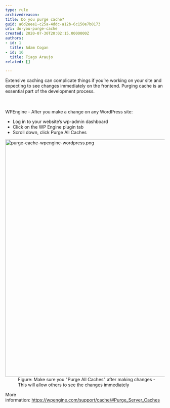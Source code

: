 ```yaml
---
type: rule
archivedreason: 
title: Do you purge cache?
guid: a6d2eee1-c25a-4ddc-a12b-6c150e7b0173
uri: do-you-purge-cache
created: 2020-07-30T20:02:15.0000000Z
authors:
- id: 1
  title: Adam Cogan
- id: 16
  title: Tiago Araujo
related: []

---
```



Extensive caching can complicate things if you’re working on your site and expecting to see changes immediately on the frontend. Purging cache is an essential part of the development process.<br>
<br><excerpt class='endintro'></excerpt><br>
<p>​WPEngine -&#160;After&#160;you make a change on any WordPress site&#58;</p><p></p><ul><li>Log in to your website’s&#160;wp-admin&#160;dashboard</li><li>Click on the&#160;WP Engine&#160;plugin tab</li><li>Scroll down, click&#160;Purge All Caches&#160;​</li></ul><dl class="image"><dt><img src="/PublishingImages/purge-cache-wpengine-wordpress.png" alt="purge-cache-wpengine-wordpress.png" style="width&#58;750px;" /></dt><dd>Figure&#58; Make sure you &quot;Purge All Caches​&quot; after making changes - This will allow others to see the changes immediately<br></dd></dl><p>More information&#58;&#160;<a href="https&#58;//wpengine.com/support/cache/#Purge_Server_Caches">https&#58;//wpengine.com/support/cache/#Purge_Server_Caches</a><br></p>


